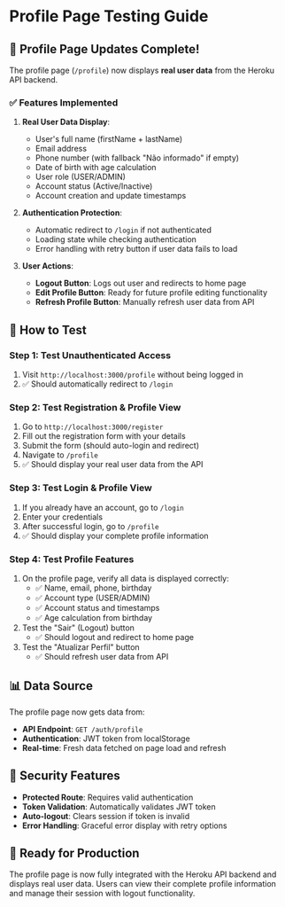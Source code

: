 # Profile Page Testing Guide

## 🎯 Profile Page Updates Complete!

The profile page (`/profile`) now displays **real user data** from the Heroku API backend.

### ✅ **Features Implemented**

1. **Real User Data Display**:
   - User's full name (firstName + lastName)
   - Email address
   - Phone number (with fallback "Não informado" if empty)
   - Date of birth with age calculation
   - User role (USER/ADMIN)
   - Account status (Active/Inactive)
   - Account creation and update timestamps

2. **Authentication Protection**:
   - Automatic redirect to `/login` if not authenticated
   - Loading state while checking authentication
   - Error handling with retry button if user data fails to load

3. **User Actions**:
   - **Logout Button**: Logs out user and redirects to home page
   - **Edit Profile Button**: Ready for future profile editing functionality
   - **Refresh Profile Button**: Manually refresh user data from API

## 🧪 **How to Test**

### **Step 1: Test Unauthenticated Access**
1. Visit `http://localhost:3000/profile` without being logged in
2. ✅ Should automatically redirect to `/login`

### **Step 2: Test Registration & Profile View**
1. Go to `http://localhost:3000/register`
2. Fill out the registration form with your details
3. Submit the form (should auto-login and redirect)
4. Navigate to `/profile`
5. ✅ Should display your real user data from the API

### **Step 3: Test Login & Profile View**
1. If you already have an account, go to `/login`
2. Enter your credentials
3. After successful login, go to `/profile`
4. ✅ Should display your complete profile information

### **Step 4: Test Profile Features**
1. On the profile page, verify all data is displayed correctly:
   - ✅ Name, email, phone, birthday
   - ✅ Account type (USER/ADMIN)
   - ✅ Account status and timestamps
   - ✅ Age calculation from birthday
2. Test the "Sair" (Logout) button
   - ✅ Should logout and redirect to home page
3. Test the "Atualizar Perfil" button
   - ✅ Should refresh user data from API

## 📊 **Data Source**

The profile page now gets data from:
- **API Endpoint**: `GET /auth/profile`
- **Authentication**: JWT token from localStorage
- **Real-time**: Fresh data fetched on page load and refresh

## 🔐 **Security Features**

- **Protected Route**: Requires valid authentication
- **Token Validation**: Automatically validates JWT token
- **Auto-logout**: Clears session if token is invalid
- **Error Handling**: Graceful error display with retry options

## 🚀 **Ready for Production**

The profile page is now fully integrated with the Heroku API backend and displays real user data. Users can view their complete profile information and manage their session with logout functionality.
